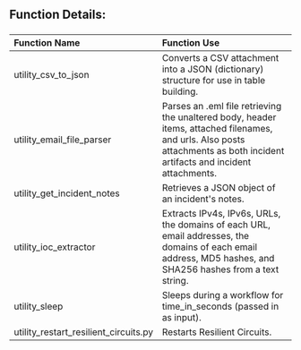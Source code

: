 ## Function Details:

###
| **Function Name** | **Function Use** |
| :------------- |:-------------|
| utility_csv_to_json | Converts a CSV attachment into a JSON (dictionary) structure for use in table building. |
| utility_email_file_parser | Parses an .eml file retrieving the unaltered body, header items, attached filenames, and urls. Also posts attachments as both incident artifacts and incident attachments. |
| utility_get_incident_notes | Retrieves a JSON object of an incident's notes. |
| utility_ioc_extractor | Extracts IPv4s, IPv6s, URLs, the domains of each URL, email addresses, the domains of each email address, MD5 hashes, and SHA256 hashes from a text string. |
| utility_sleep | Sleeps during a workflow for time_in_seconds (passed in as input). |
| utility_restart_resilient_circuits.py | Restarts Resilient Circuits. |
